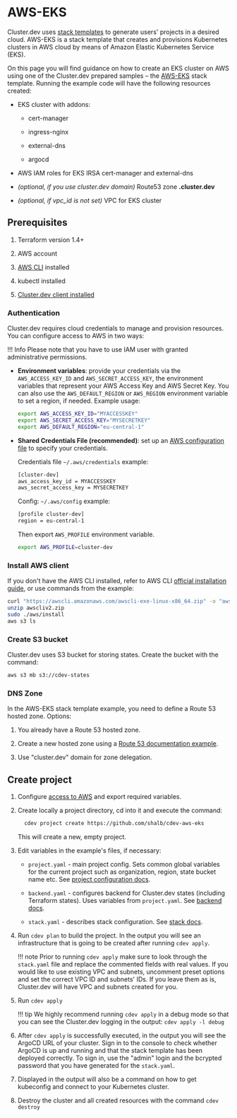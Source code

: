# AWS-EKS

Cluster.dev uses [stack templates](https://docs.cluster.dev/stack-templates-overview/) to generate users' projects in a desired cloud. AWS-EKS is a stack template that creates and provisions Kubernetes clusters in AWS cloud by means of Amazon Elastic Kubernetes Service (EKS).

On this page you will find guidance on how to create an EKS cluster on AWS using one of the Cluster.dev prepared samples – the [AWS-EKS](https://github.com/shalb/cdev-aws-eks) stack template. Running the example code will have the following resources created:

* EKS cluster with addons:

    * cert-manager

    * ingress-nginx

    * external-dns

    * argocd

* AWS IAM roles for EKS IRSA cert-manager and external-dns

* *(optional, if you use cluster.dev domain)* Route53 zone **<cluster-name>.cluster.dev**

* *(optional, if vpc_id is not set)* VPC for EKS cluster

## Prerequisites

1. Terraform version 1.4+

2. AWS account

3. [AWS CLI](#install-aws-client) installed

4. kubectl installed

5. [Cluster.dev client installed](https://docs.cluster.dev/installation-upgrade/)

### Authentication

Cluster.dev requires cloud credentials to manage and provision resources. You can configure access to AWS in two ways:

!!! Info
    Please note that you have to use IAM user with granted administrative permissions.

* **Environment variables**: provide your credentials via the `AWS_ACCESS_KEY_ID` and `AWS_SECRET_ACCESS_KEY`, the environment variables that represent your AWS Access Key and AWS Secret Key. You can also use the `AWS_DEFAULT_REGION` or `AWS_REGION` environment variable to set a region, if needed. Example usage:

    ```bash
    export AWS_ACCESS_KEY_ID="MYACCESSKEY"
    export AWS_SECRET_ACCESS_KEY="MYSECRETKEY"
    export AWS_DEFAULT_REGION="eu-central-1"
    ```

* **Shared Credentials File (recommended)**: set up an [AWS configuration file](https://docs.aws.amazon.com/cli/latest/userguide/cli-configure-files.html) to specify your credentials.

    Credentials file `~/.aws/credentials` example:

    ```bash
    [cluster-dev]
    aws_access_key_id = MYACCESSKEY
    aws_secret_access_key = MYSECRETKEY
    ```

    Config: `~/.aws/config` example:

    ```bash
    [profile cluster-dev]
    region = eu-central-1
    ```

    Then export `AWS_PROFILE` environment variable.

    ```bash
    export AWS_PROFILE=cluster-dev
    ```

### Install AWS client

If you don't have the AWS CLI installed, refer to AWS CLI [official installation guide](https://docs.aws.amazon.com/cli/latest/userguide/install-cliv2-linux.html), or use commands from the example:

```bash
curl "https://awscli.amazonaws.com/awscli-exe-linux-x86_64.zip" -o "awscliv2.zip"
unzip awscliv2.zip
sudo ./aws/install
aws s3 ls
```

### Create S3 bucket

Cluster.dev uses S3 bucket for storing states. Create the bucket with the command:

```bash
aws s3 mb s3://cdev-states
```

### DNS Zone

In the AWS-EKS stack template example, you need to define a Route 53 hosted zone. Options:

1. You already have a Route 53 hosted zone.

2. Create a new hosted zone using a [Route 53 documentation example](https://docs.aws.amazon.com/cli/latest/reference/route53/create-hosted-zone.html#examples).

3. Use "cluster.dev" domain for zone delegation.

## Create project

1. Configure [access to AWS](#authentication) and export required variables.

2. Create locally a project directory, cd into it and execute the command:

    ```bash
      cdev project create https://github.com/shalb/cdev-aws-eks
    ```
    This will create a new, empty project.

3. Edit variables in the example's files, if necessary:

    * `project.yaml` - main project config. Sets common global variables for the current project such as organization, region, state bucket name etc. See [project configuration docs](https://docs.cluster.dev/structure-project/).

    * `backend.yaml` - configures backend for Cluster.dev states (including Terraform states). Uses variables from `project.yaml`. See [backend docs](https://docs.cluster.dev/structure-backend/).

    * `stack.yaml` - describes stack configuration. See [stack docs](https://docs.cluster.dev/structure-stack/).

4. Run `cdev plan` to build the project. In the output you will see an infrastructure that is going to be created after running `cdev apply`.

    !!! note
        Prior to running `cdev apply` make sure to look through the `stack.yaml` file and replace the commented fields with real values. If you would like to use existing VPC and subnets, uncomment preset options and set the correct VPC ID and subnets' IDs. If you leave them as is, Cluster.dev will have VPC and subnets created for you.

5. Run `cdev apply`

    !!! tip
        We highly recommend running `cdev apply` in a debug mode so that you can see the Cluster.dev logging in the output: `cdev apply -l debug`

6. After `cdev apply` is successfully executed, in the output you will see the ArgoCD URL of your cluster. Sign in to the console to check whether ArgoCD is up and running and that the stack template has been deployed correctly. To sign in, use the "admin" login and the bcrypted password that you have generated for the `stack.yaml`.

7. Displayed in the output will also be a command on how to get kubeconfig and connect to your Kubernetes cluster.

8. Destroy the cluster and all created resources with the command `cdev destroy`

